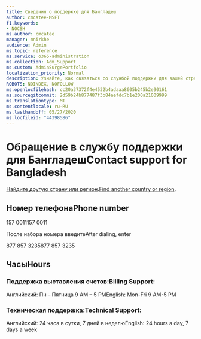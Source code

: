 ```yaml
---
title: Сведения о поддержке для Бангладеш
author: cmcatee-MSFT
f1.keywords:
- NOCSH
ms.author: cmcatee
manager: mnirkhe
audience: Admin
ms.topic: reference
ms.service: o365-administration
ms.collection: Adm_Support
ms.custom: AdminSurgePortfolio
localization_priority: Normal
description: Узнайте, как связаться со службой поддержки для вашей страны или региона.
ROBOTS: NOINDEX, NOFOLLOW
ms.openlocfilehash: cc20a37372f4e4532b4adaaa8605b245b2e90161
ms.sourcegitcommit: 2d59b24b877487f3b84aefdc7b1e200a21009999
ms.translationtype: MT
ms.contentlocale: ru-RU
ms.lasthandoff: 05/27/2020
ms.locfileid: "44398586"
---
```

# <a name="contact-support-for-bangladesh"></a><span data-ttu-id="ab458-103">Обращение в службу поддержки для Бангладеш</span><span class="sxs-lookup"><span data-stu-id="ab458-103">Contact support for Bangladesh</span></span>

<span data-ttu-id="ab458-104">[Найдите другую страну или регион](../contact-support-for-business-products.md).</span><span class="sxs-lookup"><span data-stu-id="ab458-104">[Find another country or region](../contact-support-for-business-products.md).</span></span>

## <a name="phone-number"></a><span data-ttu-id="ab458-105">Номер телефона</span><span class="sxs-lookup"><span data-stu-id="ab458-105">Phone number</span></span>
<span data-ttu-id="ab458-106">157 0011</span><span class="sxs-lookup"><span data-stu-id="ab458-106">157 0011</span></span>

<span data-ttu-id="ab458-107">После набора номера введите</span><span class="sxs-lookup"><span data-stu-id="ab458-107">After dialing, enter</span></span>

<span data-ttu-id="ab458-108">877 857 3235</span><span class="sxs-lookup"><span data-stu-id="ab458-108">877 857 3235</span></span>

## <a name="hours"></a><span data-ttu-id="ab458-109">Часы</span><span class="sxs-lookup"><span data-stu-id="ab458-109">Hours</span></span>
### <a name="billing-support"></a><span data-ttu-id="ab458-110">Поддержка выставления счетов:</span><span class="sxs-lookup"><span data-stu-id="ab458-110">Billing Support:</span></span>

<span data-ttu-id="ab458-111">Английский: Пн – Пятница 9 AM – 5 PM</span><span class="sxs-lookup"><span data-stu-id="ab458-111">English: Mon-Fri 9 AM-5 PM</span></span>

### <a name="technical-support"></a><span data-ttu-id="ab458-112">Техническая поддержка:</span><span class="sxs-lookup"><span data-stu-id="ab458-112">Technical Support:</span></span>

<span data-ttu-id="ab458-113">Английский: 24 часа в сутки, 7 дней в неделю</span><span class="sxs-lookup"><span data-stu-id="ab458-113">English: 24 hours a day, 7 days a week</span></span>
